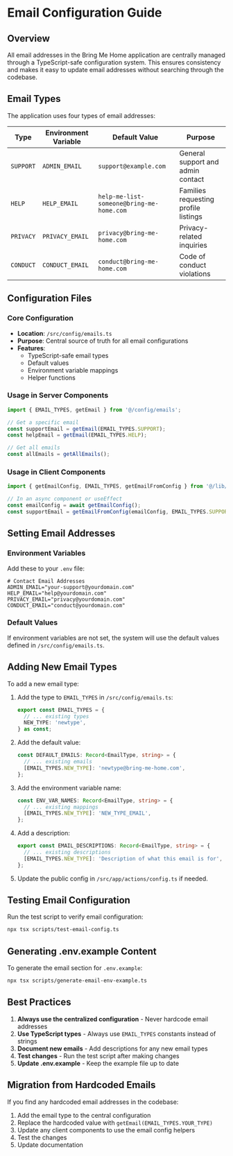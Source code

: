 # Email Configuration Guide

## Overview

All email addresses in the Bring Me Home application are centrally managed through a TypeScript-safe configuration system. This ensures consistency and makes it easy to update email addresses without searching through the codebase.

## Email Types

The application uses four types of email addresses:

| Type | Environment Variable | Default Value | Purpose |
|------|---------------------|---------------|---------|
| `SUPPORT` | `ADMIN_EMAIL` | `support@example.com` | General support and admin contact |
| `HELP` | `HELP_EMAIL` | `help-me-list-someone@bring-me-home.com` | Families requesting profile listings |
| `PRIVACY` | `PRIVACY_EMAIL` | `privacy@bring-me-home.com` | Privacy-related inquiries |
| `CONDUCT` | `CONDUCT_EMAIL` | `conduct@bring-me-home.com` | Code of conduct violations |

## Configuration Files

### Core Configuration
- **Location**: `/src/config/emails.ts`
- **Purpose**: Central source of truth for all email configurations
- **Features**:
  - TypeScript-safe email types
  - Default values
  - Environment variable mappings
  - Helper functions

### Usage in Server Components

```typescript
import { EMAIL_TYPES, getEmail } from '@/config/emails';

// Get a specific email
const supportEmail = getEmail(EMAIL_TYPES.SUPPORT);
const helpEmail = getEmail(EMAIL_TYPES.HELP);

// Get all emails
const allEmails = getAllEmails();
```

### Usage in Client Components

```typescript
import { getEmailConfig, EMAIL_TYPES, getEmailFromConfig } from '@/lib/email-config';

// In an async component or useEffect
const emailConfig = await getEmailConfig();
const supportEmail = getEmailFromConfig(emailConfig, EMAIL_TYPES.SUPPORT);
```

## Setting Email Addresses

### Environment Variables

Add these to your `.env` file:

```env
# Contact Email Addresses
ADMIN_EMAIL="your-support@yourdomain.com"
HELP_EMAIL="help@yourdomain.com"
PRIVACY_EMAIL="privacy@yourdomain.com"
CONDUCT_EMAIL="conduct@yourdomain.com"
```

### Default Values

If environment variables are not set, the system will use the default values defined in `/src/config/emails.ts`.

## Adding New Email Types

To add a new email type:

1. Add the type to `EMAIL_TYPES` in `/src/config/emails.ts`:
   ```typescript
   export const EMAIL_TYPES = {
     // ... existing types
     NEW_TYPE: 'newtype',
   } as const;
   ```

2. Add the default value:
   ```typescript
   const DEFAULT_EMAILS: Record<EmailType, string> = {
     // ... existing emails
     [EMAIL_TYPES.NEW_TYPE]: 'newtype@bring-me-home.com',
   };
   ```

3. Add the environment variable name:
   ```typescript
   const ENV_VAR_NAMES: Record<EmailType, string> = {
     // ... existing mappings
     [EMAIL_TYPES.NEW_TYPE]: 'NEW_TYPE_EMAIL',
   };
   ```

4. Add a description:
   ```typescript
   export const EMAIL_DESCRIPTIONS: Record<EmailType, string> = {
     // ... existing descriptions
     [EMAIL_TYPES.NEW_TYPE]: 'Description of what this email is for',
   };
   ```

5. Update the public config in `/src/app/actions/config.ts` if needed.

## Testing Email Configuration

Run the test script to verify email configuration:

```bash
npx tsx scripts/test-email-config.ts
```

## Generating .env.example Content

To generate the email section for `.env.example`:

```bash
npx tsx scripts/generate-email-env-example.ts
```

## Best Practices

1. **Always use the centralized configuration** - Never hardcode email addresses
2. **Use TypeScript types** - Always use `EMAIL_TYPES` constants instead of strings
3. **Document new emails** - Add descriptions for any new email types
4. **Test changes** - Run the test script after making changes
5. **Update .env.example** - Keep the example file up to date

## Migration from Hardcoded Emails

If you find any hardcoded email addresses in the codebase:

1. Add the email type to the central configuration
2. Replace the hardcoded value with `getEmail(EMAIL_TYPES.YOUR_TYPE)`
3. Update any client components to use the email config helpers
4. Test the changes
5. Update documentation